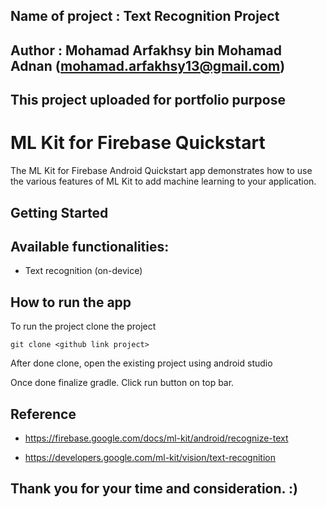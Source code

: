 ## Name of project : Text Recognition Project

## Author : Mohamad Arfakhsy bin Mohamad Adnan (mohamad.arfakhsy13@gmail.com)

## This project uploaded for portfolio purpose

ML Kit for Firebase Quickstart
==============================

The ML Kit for Firebase Android Quickstart app demonstrates how to use the
various features of ML Kit to add machine learning to your application.

Getting Started
---------------

## Available functionalities:

+ Text recognition (on-device)

How to run the app
------------------

To run the project clone the project

    git clone <github link project>

After done clone, open the existing project using android studio

Once done finalize gradle. Click run button on top bar.


Reference
---------

+ https://firebase.google.com/docs/ml-kit/android/recognize-text

+ https://developers.google.com/ml-kit/vision/text-recognition

## Thank you for your time and consideration. :)
